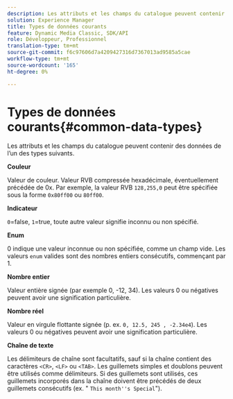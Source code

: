 ```yaml
---
description: Les attributs et les champs du catalogue peuvent contenir des données de l’un des types suivants.
solution: Experience Manager
title: Types de données courants
feature: Dynamic Media Classic, SDK/API
role: Développeur, Professionnel
translation-type: tm+mt
source-git-commit: f6c97606d7a4209427316d7367013ad9585a5cae
workflow-type: tm+mt
source-wordcount: '165'
ht-degree: 0%

---
```



# Types de données courants{#common-data-types}

Les attributs et les champs du catalogue peuvent contenir des données de l’un des types suivants.

**Couleur**

Valeur de couleur. Valeur RVB compressée hexadécimale, éventuellement précédée de 0x. Par exemple, la valeur RVB `128,255,0` peut être spécifiée sous la forme `0x80ff00` ou `80ff00`.

**Indicateur**

`0`=false,  `1`=true, toute autre valeur signifie inconnu ou non spécifié.

**Enum**

0 indique une valeur inconnue ou non spécifiée, comme un champ vide. Les valeurs `enum` valides sont des nombres entiers consécutifs, commençant par 1.

**Nombre entier**

Valeur entière signée (par exemple 0, -12, 34). Les valeurs 0 ou négatives peuvent avoir une signification particulière.

**Nombre réel**

Valeur en virgule flottante signée (p. ex. `0, 12.5, 245 , -2.34e4`). Les valeurs 0 ou négatives peuvent avoir une signification particulière.

**Chaîne de texte**

Les délimiteurs de chaîne sont facultatifs, sauf si la chaîne contient des caractères `<CR>`, `<LF>` ou `<TAB>`. Les guillemets simples et doublons peuvent être utilisés comme délimiteurs. Si des guillemets sont utilisés, ces guillemets incorporés dans la chaîne doivent être précédés de deux guillemets consécutifs (ex. &quot; `This month''s Special`&quot;).
